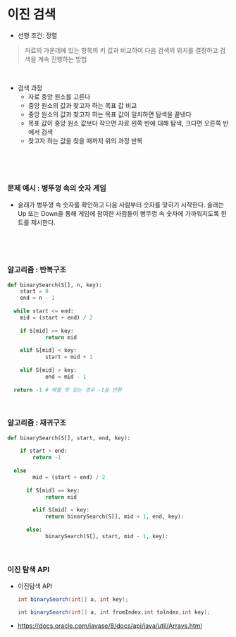 # 이진 검색

* 선행 조건: 정렬

> 자료의 가운데에 있는 항목의 키 값과 비교하여 다음 검색의 위치를 결정하고 검색을 계속 진행하는 방법

​            

* 검색 과정
  * 자료 중앙 원소를 고른다
  * 중앙 원소의 값과 찾고자 하는 목표 값 비교
  * 중앙 원소의 값과 찾고자 하는 목표 값이 일치하면 탐색을 끝낸다
  * 목표 값이 중앙 원소 값보다 작으면 자료 왼쪽 반에 대해 탐색, 크다면 오른쪽 반에서 검색
  * 찾고자 하는 값을 찾을 때까지 위의 과정 반복

​             

​              

 ### 문제 예시 : 병뚜껑 속의 숫자 게임

* 술래가 병뚜껑 속 숫자를 확인하고 다음 사람부터 숫자를 맞히기 시작한다. 술래는 Up 또는 Down을 통해 게임에 참여한 사람들이 병뚜껑 속 숫자에 가까워지도록 힌트를 제시한다.

​          

​                

### 알고리즘 : 반복구조

```python
def binarySearch(S[], n, key):
	start = 0
	end = n - 1
	
  while start <= end:
    mid = (start + end) / 2
    
    if S[mid] == key:
    		return mid
    
    elif S[mid] < key:
    		start = mid + 1
      
    elif S[mid] > key:
    		end = mid - 1
  
  return -1 # 해를 못 찾는 경우 -1을 반환
```

​                

### 알고리즘 : 재귀구조

```python
def binarySearch(S[], start, end, key):
 
	if start > end:
    	return -1
  
  else
  		mid = (start + end) / 2
    	
      if S[mid] == key:
      		return mid
     
    	elif S[mid] < key:
      		return binarySearch(S[], mid + 1, end, key):
        
      else:
        	binarySearch(S[], start, mid - 1, key):
```

​                 

### 이진 탐색 API

* 이진탐색 API

  ```java
  int binarySearch(int[] a, int key);
  ```

  ```java
  int binarySearch(int[] a, int fromIndex,int tolndex,int key);
  ```

  

* https://docs.oracle.com/javase/8/docs/api/java/util/Arrays.html